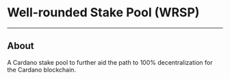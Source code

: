# Well-rounded Stake Pool (WRSP)
---

## About
A Cardano stake pool to further aid the path to 100% decentralization for the
Cardano blockchain.
